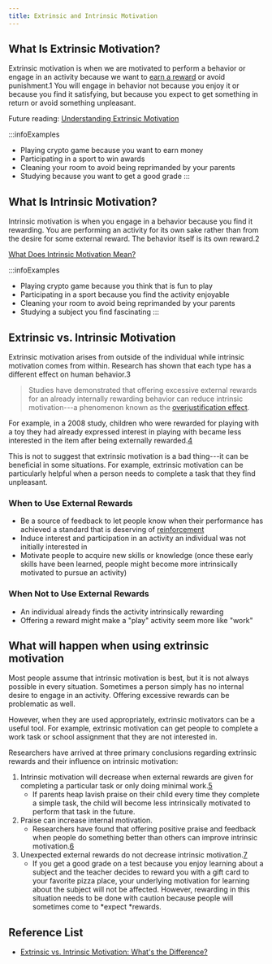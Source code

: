 ```yaml
---
title: Extrinsic and Intrinsic Motivation
---
```



## What Is Extrinsic Motivation?

Extrinsic motivation is when we are motivated to perform a behavior or engage in an activity because we want to [earn a reward](https://www.verywellmind.com/the-incentive-theory-of-motivation-2795382) or avoid punishment.1﻿ You will engage in behavior not because you enjoy it or because you find it satisfying, but because you expect to get something in return or avoid something unpleasant.

Future reading: [Understanding Extrinsic Motivation](https://www.verywellmind.com/what-is-extrinsic-motivation-2795164)

:::infoExamples
- Playing crypto game because you want to earn money
- Participating in a sport to win awards
- Cleaning your room to avoid being reprimanded by your parents
- Studying because you want to get a good grade
:::

## What Is Intrinsic Motivation?

Intrinsic motivation is when you engage in a behavior because you find it rewarding. You are performing an activity for its own sake rather than from the desire for some external reward. The behavior itself is its own reward.2﻿

[What Does Intrinsic Motivation Mean?](https://www.verywellmind.com/what-is-intrinsic-motivation-2795385)

:::infoExamples
- Playing crypto game because you think that is fun to play
- Participating in a sport because you find the activity enjoyable
- Cleaning your room to avoid being reprimanded by your parents
- Studying a subject you find fascinating
:::

## Extrinsic vs. Intrinsic Motivation

Extrinsic motivation arises from outside of the individual while intrinsic motivation comes from within. Research has shown that each type has a different effect on human behavior.3﻿

> Studies have demonstrated that offering excessive external rewards for an already internally rewarding behavior can reduce intrinsic motivation---a phenomenon known as the [overjustification effect](https://www.verywellmind.com/what-is-the-overjustification-effect-2795386).

For example, in a 2008 study, children who were rewarded for playing with a toy they had already expressed interest in playing with became less interested in the item after being externally rewarded.[4](https://doi.org/10.1037/a0013860)

This is not to suggest that extrinsic motivation is a bad thing---it can be beneficial in some situations. For example, extrinsic motivation can be particularly helpful when a person needs to complete a task that they find unpleasant.

### When to Use External Rewards

-   Be a source of feedback to let people know when their performance has achieved a standard that is deserving of [reinforcement](https://www.verywellmind.com/what-is-reinforcement-2795414)
-   Induce interest and participation in an activity an individual was not initially interested in
-   Motivate people to acquire new skills or knowledge (once these early skills have been learned, people might become more intrinsically motivated to pursue an activity)

### When Not to Use External Rewards

-   An individual already finds the activity intrinsically rewarding
-   Offering a reward might make a "play" activity seem more like "work"

## What will happen when using extrinsic motivation

Most people assume that intrinsic motivation is best, but it is not always possible in every situation. Sometimes a person simply has no internal desire to engage in an activity. Offering excessive rewards can be problematic as well.

However, when they are used appropriately, extrinsic motivators can be a useful tool. For example, extrinsic motivation can get people to complete a work task or school assignment that they are not interested in.

Researchers have arrived at three primary conclusions regarding extrinsic rewards and their influence on intrinsic motivation:

1.  Intrinsic motivation will decrease when external rewards are given for completing a particular task or only doing minimal work.[5](https://doi.org/10.1002/jaba.359) 
    - If parents heap lavish praise on their child every time they complete a simple task, the child will become less intrinsically motivated to perform that task in the future.
2.  Praise can increase internal motivation. 
    - Researchers have found that offering positive praise and feedback when people do something better than others can improve intrinsic motivation.[6](https://www.ncbi.nlm.nih.gov/pubmed/12206194)
3.  Unexpected external rewards do not decrease intrinsic motivation.[7](https://doi.org/10.1371/journal.pone.0196616) 
    - If you get a good grade on a test because you enjoy learning about a subject and the teacher decides to reward you with a gift card to your favorite pizza place, your underlying motivation for learning about the subject will not be affected. However, rewarding in this situation needs to be done with caution because people will sometimes come to *expect *rewards.

## Reference List

- [Extrinsic vs. Intrinsic Motivation: What's the Difference?](https://www.verywellmind.com/differences-between-extrinsic-and-intrinsic-motivation-2795384#:~:text=Studies%20have%20demonstrated%20that%20offering,known%20as%20the%20overjustification%20effect.&text=This%20is%20not%20to%20suggest,be%20beneficial%20in%20some%20situations.)